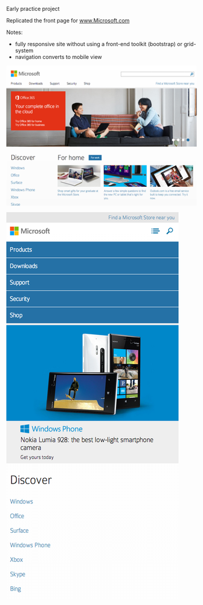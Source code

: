 Early practice project

Replicated the front page for www.Microsoft.com

Notes:
  - fully responsive site without using a front-end toolkit (bootstrap) or grid-system
  - navigation converts to mobile view


![Desktop Screenshot](https://github.com/casejamesc/microsoft-replica/blob/master/images/screenshots/1.jpg "desktop")

![Mobile Screenshot](https://github.com/casejamesc/microsoft-replica/blob/master/images/screenshots/2.jpg "mobile")
